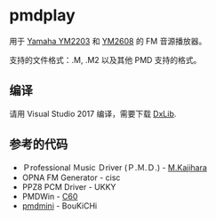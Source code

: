 # pmdplay
用于 [Yamaha YM2203](https://en.wikipedia.org/wiki/Yamaha_YM2203) 和 [YM2608](https://en.wikipedia.org/wiki/Yamaha_YM2608) 的 FM 音源播放器。

支持的文件格式：.M, .M2 以及其他 PMD 支持的格式。

## 编译
请用 Visual Studio 2017 编译，需要下载 [DxLib](http://dxlib.o.oo7.jp).

## 参考的代码
* Ｐrofessional Ｍusic Ｄriver (Ｐ.Ｍ.Ｄ.) - [M.Kajihara](http://www5.airnet.ne.jp/kajapon/)
* OPNA FM Generator - cisc
* PPZ8 PCM Driver - UKKY
* PMDWin - [C60](http://c60.la.coocan.jp/)
* [pmdmini](https://github.com/mistydemeo/pmdmini) - BouKiCHi
